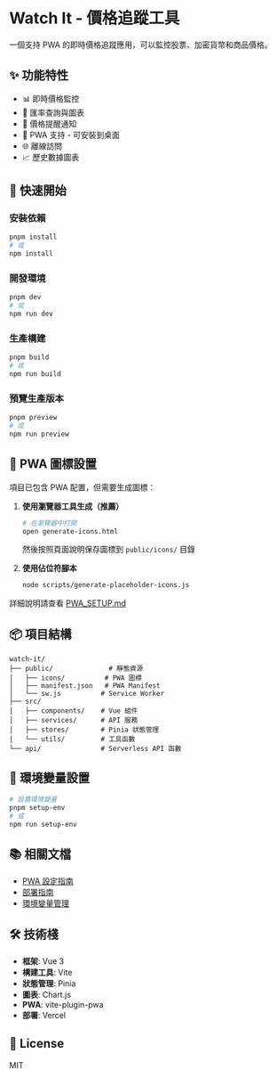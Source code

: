 # Watch It - 價格追蹤工具

一個支持 PWA 的即時價格追蹤應用，可以監控股票、加密貨幣和商品價格。

## ✨ 功能特性

- 📊 即時價格監控
- 💱 匯率查詢與圖表
- 🔔 價格提醒通知
- 📱 PWA 支持 - 可安裝到桌面
- 🌐 離線訪問
- 📈 歷史數據圖表

## 🚀 快速開始

### 安裝依賴

```bash
pnpm install
# 或
npm install
```

### 開發環境

```bash
pnpm dev
# 或
npm run dev
```

### 生產構建

```bash
pnpm build
# 或
npm run build
```

### 預覽生產版本

```bash
pnpm preview
# 或
npm run preview
```

## 🎨 PWA 圖標設置

項目已包含 PWA 配置，但需要生成圖標：

1. **使用瀏覽器工具生成（推薦）**
   ```bash
   # 在瀏覽器中打開
   open generate-icons.html
   ```
   然後按照頁面說明保存圖標到 `public/icons/` 目錄

2. **使用佔位符腳本**
   ```bash
   node scripts/generate-placeholder-icons.js
   ```

詳細說明請查看 [PWA_SETUP.md](./PWA_SETUP.md)

## 📦 項目結構

```
watch-it/
├── public/              # 靜態資源
│   ├── icons/          # PWA 圖標
│   ├── manifest.json   # PWA Manifest
│   └── sw.js          # Service Worker
├── src/
│   ├── components/    # Vue 組件
│   ├── services/      # API 服務
│   ├── stores/        # Pinia 狀態管理
│   └── utils/         # 工具函數
└── api/               # Serverless API 函數

```

## 🔧 環境變量設置

```bash
# 設置環境變量
pnpm setup-env
# 或
npm run setup-env
```

## 📚 相關文檔

- [PWA 設定指南](./PWA_SETUP.md)
- [部署指南](./DEPLOYMENT.md)
- [環境變量管理](./ENV_MANAGEMENT.md)

## 🛠️ 技術棧

- **框架**: Vue 3
- **構建工具**: Vite
- **狀態管理**: Pinia
- **圖表**: Chart.js
- **PWA**: vite-plugin-pwa
- **部署**: Vercel

## 📄 License

MIT
